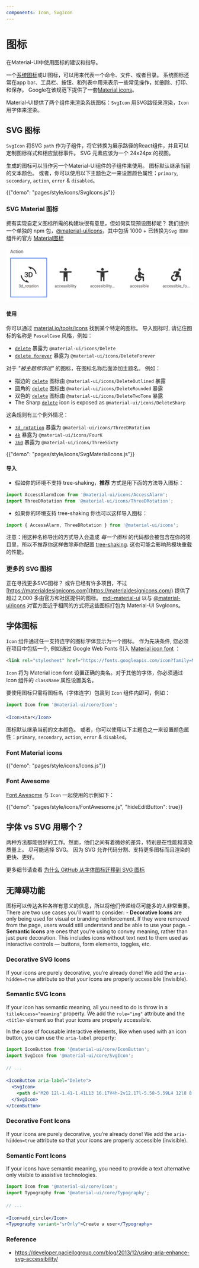 ```yaml
---
components: Icon, SvgIcon
---
```

# 图标

<p class="description">在Material-UI中使用图标的建议和指导。</p>

一个[系统图标](https://material.io/design/iconography/system-icons.html)或UI图标，可以用来代表一个命令、文件、或者目录。 系统图标还常在app bar、工具栏、按钮、和列表中用来表示一些常见操作，如删除、打印、和保存。 Google在该规范下提供了一套[Material icons](https://material.io/tools/icons/?style=baseline)。

Material-UI提供了两个组件来渲染系统图标：`SvgIcon` 用SVG路径来渲染，`Icon` 用字体来渲染。

## SVG 图标

`SvgIcon` 将SVG `path` 作为子组件，将它转换为展示路径的React组件，并且可以定制图标样式和相应鼠标事件。 SVG 元素应该为一个 24x24px 的视图。

生成的图标可以当作另一个Material-UI组件的子组件来使用。 图标默认继承当前的文本颜色。 或者，你可以使用以下主题色之一来设置颜色属性：`primary`, `secondary`, `action`, `error` & `disabled`。

{{"demo": "pages/style/icons/SvgIcons.js"}}

### SVG Material 图标

拥有实现自定义图标所需的构建块很有意思，但如何实现预设图标呢？ 我们提供一个单独的 npm 包，[@material-ui/icons](https://www.npmjs.com/package/@material-ui/icons)，其中包括 1000 + 已转换为`Svg 图标` 组件的官方 [Material图标](https://material.io/tools/icons/?style=baseline)

<a href="https://material.io/tools/icons/?icon=3d_rotation&style=baseline">
  <img src="/static/images/icons/icons.png" alt="Official material icons" style="width: 566px" />
</a>

#### 使用

你可以通过 [material.io/tools/icons](https://material.io/tools/icons/?style=baseline) 找到某个特定的图标。 导入图标时, 请记住图标的名称是 `PascalCase` 风格，例如：

- [`delete`](https://material.io/tools/icons/?icon=delete&style=baseline) 暴露为 `@material-ui/icons/Delete`
- [`delete forever`](https://material.io/tools/icons/?icon=delete_forever&style=baseline) 暴露为 `@material-ui/icons/DeleteForever`

对于 *"被主题修饰过"* 的图标，在图标名称后面添加主题名。 例如：

- 描边的 [`delete`](https://material.io/tools/icons/?icon=delete&style=outline) 图标由 `@material-ui/icons/DeleteOutlined` 暴露
- 圆角的 [`delete`](https://material.io/tools/icons/?icon=delete&style=rounded) 图标由 `@material-ui/icons/DeleteRounded` 暴露
- 双色的 [`delete`](https://material.io/tools/icons/?icon=delete&style=twotone) 图标由 `@material-ui/icons/DeleteTwoTone` 暴露
- The Sharp [`delete`](https://material.io/tools/icons/?icon=delete&style=sharp) icon is exposed as `@material-ui/icons/DeleteSharp`

这条规则有三个例外情况：

- [`3d_rotation`](https://material.io/tools/icons/?icon=3d_rotation&style=baseline) 暴露为 `@material-ui/icons/ThreeDRotation`
- [`4k`](https://material.io/tools/icons/?icon=4k&style=baseline) 暴露为 `@material-ui/icons/FourK`
- [`360`](https://material.io/tools/icons/?icon=360&style=baseline) 暴露为 `@material-ui/icons/ThreeSixty`

{{"demo": "pages/style/icons/SvgMaterialIcons.js"}}

#### 导入

- 假如你的环境不支持 tree-shaking，**推荐** 方式是用下面的方法导入图标：

```jsx
import AccessAlarmIcon from '@material-ui/icons/AccessAlarm';
import ThreeDRotation from '@material-ui/icons/ThreeDRotation';
```

- 如果你的环境支持 tree-shaking 你也可以这样导入图标：

```jsx
import { AccessAlarm, ThreeDRotation } from '@material-ui/icons';
```

注意：用这种名称导出的方式导入会造成 *每一个图标* 的代码都会被包含在你的项目里，所以不推荐你这样做除非你配置 [tree-shaking](https://webpack.js.org/guides/tree-shaking/). 这也可能会影响热模块重载的性能。

### 更多的 SVG 图标

正在寻找更多SVG图标？ 或许已经有许多项目，不过 [https://materialdesignicons.com](https://materialdesignicons.com/) 提供了超过 2,000 多由官方和社区提供的图标。 [mdi-material-ui](https://github.com/TeamWertarbyte/mdi-material-ui) 以与 [@material-ui/icons](https://www.npmjs.com/package/@material-ui/icons) 对官方图近乎相同的方式将这些图标打包为 Material-UI SvgIcons。

## 字体图标

`Icon` 组件通过任一支持连字的图标字体显示为一个图标。 作为先决条件, 您必须在项目中包括一个, 例如通过 Google Web Fonts 引入 [Material icon font](http://google.github.io/material-design-icons/#icon-font-for-the-web) ：

```html
<link rel="stylesheet" href="https://fonts.googleapis.com/icon?family=Material+Icons">
```

`Icon` 将为 Material icon font 设置正确的类名。对于其他的字体，你必须通过 Icon 组件的 `className` 属性设置类名。

要使用图标只需将图标名（字体连字）包裹到 `Icon` 组件内即可，例如：

```jsx
import Icon from '@material-ui/core/Icon';

<Icon>star</Icon>
```

图标默认继承当前的文本颜色。 或者，你可以使用以下主题色之一来设置颜色属性：`primary`, `secondary`, `action`, `error` & `disabled`。

### Font Material icons

{{"demo": "pages/style/icons/Icons.js"}}

### Font Awesome

[Font Awesome](https://fontawesome.com/icons) 与 `Icon` 一起使用的示例如下：

{{"demo": "pages/style/icons/FontAwesome.js", "hideEditButton": true}}

## 字体 vs SVG 用哪个？

两种方法都能很好的工作。然而，他们之间有着微妙的差异，特别是在性能和渲染质量上。 尽可能选择 SVG。 因为 SVG 允许代码分割、支持更多图标而且渲染的更快、更好。

更多细节请查看 [ 为什么 GitHub 从字体图标迁移到 SVG 图标](https://blog.github.com/2016-02-22-delivering-octicons-with-svg/)

## 无障碍功能

图标可以传达各种各样有意义的信息，所以将他们传递给尽可能多的人非常重要。 There are two use cases you’ll want to consider: - **Decorative Icons** are only being used for visual or branding reinforcement. If they were removed from the page, users would still understand and be able to use your page. - **Semantic Icons** are ones that you’re using to convey meaning, rather than just pure decoration. This includes icons without text next to them used as interactive controls — buttons, form elements, toggles, etc.

### Decorative SVG Icons

If your icons are purely decorative, you’re already done! We add the `aria-hidden=true` attribute so that your icons are properly accessible (invisible).

### Semantic SVG Icons

If your icon has semantic meaning, all you need to do is throw in a `titleAccess="meaning"` property. We add the `role="img"` attribute and the `<title>` element so that your icons are properly accessible.

In the case of focusable interactive elements, like when used with an icon button, you can use the `aria-label` property:

```jsx
import IconButton from '@material-ui/core/IconButton';
import SvgIcon from '@material-ui/core/SvgIcon';

// ...

<IconButton aria-label="Delete">
  <SvgIcon>
    <path d="M20 12l-1.41-1.41L13 16.17V4h-2v12.17l-5.58-5.59L4 12l8 8 8-8z" />
  </SvgIcon>
</IconButton>
```

### Decorative Font Icons

If your icons are purely decorative, you’re already done! We add the `aria-hidden=true` attribute so that your icons are properly accessible (invisible).

### Semantic Font Icons

If your icons have semantic meaning, you need to provide a text alternative only visible to assistive technologies.

```jsx
import Icon from '@material-ui/core/Icon';
import Typography from '@material-ui/core/Typography';

// ...

<Icon>add_circle</Icon>
<Typography variant="srOnly">Create a user</Typography>
```

### Reference

- https://developer.paciellogroup.com/blog/2013/12/using-aria-enhance-svg-accessibility/